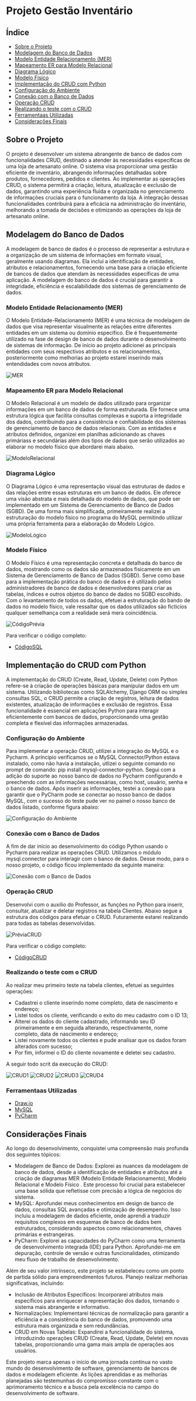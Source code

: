# Projeto Gestão Inventário

## Índice
 - [Sobre o Projeto](#sobre-o-projeto)
 - [Modelagem do Banco de Dados](#modelagem-do-banco-de-dados)
 - [Modelo Entidade Relacionamento (MER)](#modelo-entidade-relacionamento-(mer))
 - [Mapeamento ER para Modelo Relacional](#mapeamento-er-para-modelo-relacional)
 - [Diagrama Lógico](#diagrama-lógico)
 - [Modelo Físico](#diagrama-físico)
 - [Implementação do CRUD com Python](#implementação-do-crud-com-python)
 - [Configuração do Ambiente](#configuração-do-ambiente)
 - [Conexão com o Banco de Dados](#conexão-com-o-banco-de-dados)
 - [Operação CRUD](#operação-crud)
 - [Realizando o teste com o CRUD](#realizando-o-teste-com-o-crud)
 - [Ferramentaas Utilizadas](#ferramentas-utilizadas)
 - [Considerações Finais](#considerações-finais)

## Sobre o Projeto

O projeto é desenvolver um sistema abrangente de banco de dados com funcionalidades CRUD, destinado a atender às necessidades específicas de uma loja de artesanato online. O sistema visa proporcionar uma gestão eficiente de inventário, abrangendo informações detalhadas sobre produtos, fornecedores, pedidos e clientes. Ao implementar as operações CRUD, o sistema permitirá a criação, leitura, atualização e exclusão de dados, garantindo uma experiência fluida e organizada no gerenciamento de informações cruciais para o funcionamento da loja. A integração dessas funcionalidades contribuirá para a eficácia na administração do inventário, melhorando a tomada de decisões e otimizando as operações da loja de artesanato online.

## Modelagem do Banco de Dados

A modelagem de banco de dados é o processo de representar a estrutura e a organização de um sistema de informações em formato visual, geralmente usando diagramas. Ela inclui a identificação de entidades, atributos e relacionamentos, fornecendo uma base para a criação eficiente de bancos de dados que atendam às necessidades específicas de uma aplicação. A modelagem do banco de dados é crucial para garantir a integridade, eficiência e escalabilidade dos sistemas de gerenciamento de dados.

### Modelo Entidade Relacionamento (MER)

O Modelo Entidade-Relacionamento (MER) é uma técnica de modelagem de dados que visa representar visualmente as relações entre diferentes entidades em um sistema ou domínio específico. Ele é frequentemente utilizado na fase de design de banco de dados durante o desenvolvimento de sistemas de informação. De início ao projeto adicionei as principais entidades com seus respectivos atributos e os relacionamentos, posteriormente como melhorias ao projeto estarei inserindo mais entendidades com novos atributos.

![MER](https://github.com/carlosasjeronimoo/ProjetoGestaoInventario/blob/main/1.Gest%C3%A3o%20de%20Invent%C3%A1rio%20Modelo%20Entidade%20Relacionamento.jpg)

### Mapeamento ER para Modelo Relacional

O Modelo Relacional é um modelo de dados utilizado para organizar informações em um banco de dados de forma estruturada. Ele fornece uma estrutura lógica que facilita consultas complexas e suporta a integridade dos dados, contribuindo para a consistência e confiabilidade dos sistemas de gerenciamento de banco de dados relacionais. Com as entidades e atributos definidos, organizei em planilhas adicionando as chaves primáriass e secundárias além dos tipos de dados que serão utilizados ao elaborar no modelo físico que abordarei mais abaixo.

![ModeloRelacional](https://github.com/carlosasjeronimoo/ProjetoGestaoInventario/blob/main/2.Modelo%20Relacional.jpg)

### Diagrama Lógico

O Diagrama Lógico é uma representação visual das estruturas de dados e das relações entre essas estruturas em um banco de dados. Ele oferece uma visão abstrata e mais detalhada do modelo de dados, que pode ser implementado em um Sistema de Gerenciamento de Banco de Dados (SGBD). De uma forma mais simplificada, primeiramente realizei a estruturação do modelo físico no programa do MySQL permitindo utilizar uma própria ferramenta para a elaboração do Modelo Lógico.

![ModeloLógico](https://github.com/carlosasjeronimoo/ProjetoGestaoInventario/blob/main/3.Diagrama%20L%C3%B3gico.jpg) 

### Modelo Físico

O Modelo Físico é uma representação concreta e detalhada do banco de dados, mostrando como os dados são armazenados fisicamente em um Sistema de Gerenciamento de Banco de Dados (SGBD). Serve como base para a implementação prática do banco de dados e é utilizado pelos administradores de banco de dados e desenvolvedores para criar as tabelas, índices e outros objetos do banco de dados no SGBD escolhido. Com o levantamento de todos os dados, efetuei a estruturação do bando de dados no modelo físico, vale ressaltar que os dados utilizados são ficticios qualquer semelhança com a realidade será mera coincidência.

![CódigoPrévia](https://github.com/carlosasjeronimoo/ProjetoGestaoInventario/blob/main/Pr%C3%A9viaC%C3%B3digo.JPG)

Para verificar o código completo:

- [CódigoSQL](https://github.com/carlosasjeronimoo/ProjetoGestaoInventario/blob/main/4.GestaoInventario.sql)

## Implementação do CRUD com Python

A implementação do CRUD (Create, Read, Update, Delete) com Python refere-se à criação de operações básicas para manipular dados em um sistema. Utilizando bibliotecas como SQLAlchemy, Django ORM ou simples consultas SQL, o CRUD permite a criação de registros, leitura de dados existentes, atualização de informações e exclusão de registros. Essa funcionalidade é essencial em aplicações Python para interagir eficientemente com bancos de dados, proporcionando uma gestão completa e flexível das informações armazenadas.

### Configuração do Ambiente

Para implementar a operação CRUD, utilizei a integração do MySQL e o Pycharm. A príncipio verificamos se o MySQL Connector/Python estava instalado, como não havia a instalação, utlizei o seguinte comando no prompt de comando: pip install mysql-connector-python. Segui com a adição do suporte ao nosso banco de dados no Pycharm configurando e preechendo com as informações necessárias, como host, usuário, senha e o banco de dados. Após inserir as informações, testei a conexão para garantir que o PyCharm pode se conectar ao nosso banco de dados MySQL, com o sucesso do teste pude ver no painel o nosso banco de dados listado, conforme figura abaixo:

![Configuração do Ambiente](https://github.com/carlosasjeronimoo/ProjetoGestaoInventario/blob/main/5.PyCharmMySQL.JPG)

### Conexão com o Banco de Dados

A fim de dar início ao desenvolvimento do código Python usando o Pycharm para realizar as operações CRUD. Utilizamos o módulo mysql.connector para interagir com o banco de dados. Desse modo, para o nosso projeto, o código ficou implementado da seguinte maneira:

![Conexão com o Banco de Dados](https://github.com/carlosasjeronimoo/ProjetoGestaoInventario/blob/main/6.Conex%C3%A3o%20Banco%20de%20Dados.JPG)

### Operação CRUD

Desenvolvi com o auxilio do Professor, as funções no Python para inserir, consultar, atualizar e deletar registros na tabela Clientes. Abaixo segue a estrutura dos códigos para efetuar o CRUD. Futuramente estarei realizando para todas as tabelas desenvolvidas.

![PréviaCRUD](https://github.com/carlosasjeronimoo/ProjetoGestaoInventario/blob/main/Pr%C3%A9viaCRUD.JPG)

Para verificar o código completo: 
- [CódigoCRUD](https://github.com/carlosasjeronimoo/ProjetoGestaoInventario/blob/main/C%C3%B3digoCrud.py)

### Realizando o teste com o CRUD

Ao realizar meu primeiro teste na tabela clientes, efetuei as seguintes operações: 

- Cadastrei o cliente inserindo nome completo, data de nascimento e endereço;
- Listei todos os cliente, verificando o exito do meu cadastro com o ID 13;
- Alterei os dados do cliente cadastrado, informando seu ID primeiramente e em seguida alterando, respectivamente, nome completo, data de nascimento e endereço;
- Listei novamente todos os clientes e pude analisar que os dados foram alterados com sucesso;
- Por fim, informei o ID do cliente novamente e deletei seu cadastro.

A seguir todo scrit da execução do CRUD:

![CRUD1](https://github.com/carlosasjeronimoo/ProjetoGestaoInventario/blob/main/CRUD_page-0001.jpg)
![CRUD2](https://github.com/carlosasjeronimoo/ProjetoGestaoInventario/blob/main/CRUD_page-0002.jpg)
![CRUD3](https://github.com/carlosasjeronimoo/ProjetoGestaoInventario/blob/main/CRUD_page-0003.jpg)
![CRUD4](https://github.com/carlosasjeronimoo/ProjetoGestaoInventario/blob/main/CRUD_page-0004.jpg)

### Ferramentaas Utilizadas

- [Draw.io](https://app.diagrams.net/)
- [MySQL](https://www.mysql.com/)
- [PyCharm](https://www.jetbrains.com/pt-br/pycharm/)

## Considerações Finais

Ao longo do desenvolvimento, conquistei uma compreensão mais profunda dos seguintes tópicos:

- Modelagem de Banco de Dados: Explorei as nuances da modelagem de banco de dados, desde a identificação de entidades e atributos até a criação de diagramas MER (Modelo Entidade Relacionamento), Modelo Relacional e Modelo Físico . Este processo foi crucial para estabelecer uma base sólida que refletisse com precisão a lógica de negócios do sistema.
- MySQL: Aprofundei meus conhecimentos em design de banco de dados, consultas SQL avançadas e otimização de desempenho. Isso incluiu a modelagem de dados eficiente, onde aprendi a traduzir requisitos complexos em esquemas de banco de dados bem estruturados, considerando aspectos como relacionamentos, chaves primárias e estrangeiras.
- PyCharm: Explorei as capacidades do PyCharm como uma ferramenta de desenvolvimento integrada (IDE) para Python. Aprofundei-me em depuração, controle de versão e outras funcionalidades, otimizando meu fluxo de trabalho de desenvolvimento.

Além de seu valor intrínseco, este projeto se estabeleceu como um ponto de partida sólido para empreendimentos futuros. Planejo realizar melhorias significativas, incluindo:

- Inclusão de Atributos Específicos: Incorporarei atributos mais específicos para enriquecer a representação dos dados, tornando o sistema mais abrangente e informativo.
- Normalizações: Implementarei técnicas de normalização para garantir a eficiência e a consistência do banco de dados, promovendo uma estrutura mais organizada e sem redundâncias.
- CRUD em Novas Tabelas: Expandirei a funcionalidade do sistema, introduzindo operações CRUD (Create, Read, Update, Delete) em novas tabelas, proporcionando uma gama mais ampla de operações aos usuários.

Este projeto marca apenas o início de uma jornada contínua no vasto mundo do desenvolvimento de software, gerenciamento de bancos de dados e modelagem eficiente. As lições aprendidas e as melhorias planejadas são testemunhas do compromisso constante com o aprimoramento técnico e a busca pela excelência no campo do desenvolvimento de software.












